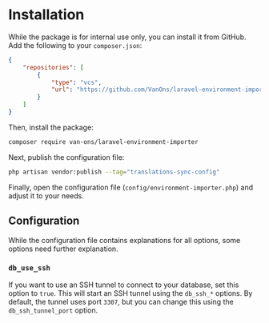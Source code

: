 # Installation

While the package is for internal use only, you can install it from GitHub. Add the following to your `composer.json`:

```json
{
    "repositories": [
        {
            "type": "vcs",
            "url": "https://github.com/VanOns/laravel-environment-importer"
        }
    ]
}
```

Then, install the package:

```bash
composer require van-ons/laravel-environment-importer
```

Next, publish the configuration file:

```bash
php artisan vendor:publish --tag="translations-sync-config"
```

Finally, open the configuration file (`config/environment-importer.php`) and adjust it to your needs.

## Configuration

While the configuration file contains explanations for all options, some options need further explanation.

### `db_use_ssh`

If you want to use an SSH tunnel to connect to your database, set this option to `true`. This will start an SSH tunnel
using the `db_ssh_*` options. By default, the tunnel uses port `3307`, but you can change this using the `db_ssh_tunnel_port` option.
